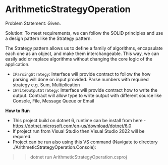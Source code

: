 # ArithmeticStrategyOperation

Problem Statement: Given.

Solution:
To meet requirements, we can follow the SOLID principles and use a design pattern like the Strategy pattern.

The Strategy pattern allows us to define a family of algorithms, encapsulate each one as an object, and make them interchangeable. This way, we can easily add or replace algorithms without changing the core logic of the application.

- `IParsingStrategy`: Interface will provide contract to follow the how parsing will done on input provided. Parse numbers with required strategy e.g. Sum, Multiplication
- `IWriteOutputStrategy`: Interface will provide contract how to write the output. Contract will allow type to write output with different source like Console, File, Message Queue or Email

__How to Run__

- This project build on dotnet 6, runtime can be install from here - https://dotnet.microsoft.com/en-us/download/dotnet/6.0
- If project run from Visual Studio then Visual Studio 2022 will be required.
- Project can be run also using this VS command (Navigate to directory ./ArithmeticStrategyOperation.Console):
>>dotnet run ArithmeticStrategyOperation.csproj
